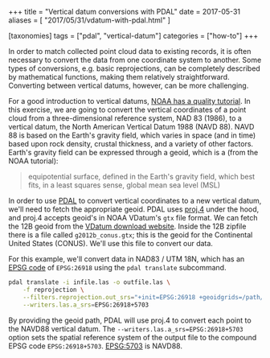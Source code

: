 +++
title = "Vertical datum conversions with PDAL"
date = 2017-05-31
aliases = [
    "2017/05/31/vdatum-with-pdal.html"
]

[taxonomies]
tags = ["pdal", "vertical-datum"]
categories = ["how-to"]
+++

In order to match collected point cloud data to existing records, it is often necessary to convert the data from one coordinate system to another.
Some types of conversions, e.g. basic reprojections, can be completely described by mathematical functions, making them relatively straightforward.
Converting between vertical datums, however, can be more challenging.

For a good introduction to vertical datums, [NOAA has a quality tutorial](https://vdatum.noaa.gov/docs/datums.html).
In this exercise, we are going to convert the vertical coordinates of a point cloud from a three-dimensional reference system, NAD 83 (1986), to a vertical datum, the North American Vertical Datum 1988 (NAVD 88).
NAVD 88 is based on the Earth's gravity field, which varies in space (and in time) based upon rock density, crustal thickness, and a variety of other factors.
Earth's gravity field can be expressed through a geoid, which is a (from the NOAA tutorial):

> equipotential surface, defined in the Earth's gravity field, which best fits, in a least squares sense, global mean sea level (MSL)

In order to use [PDAL](https://www.pdal.io/) to convert vertical coordinates to a new vertical datum, we'll need to fetch the appropriate geoid.
PDAL uses [proj.4](http://proj4.org/) under the hood, and proj.4 accepts geoid's in NOAA VDatum's `gtx` file format.
We can fetch the 12B geoid from the [VDatum download website](https://vdatum.noaa.gov/download.php).
Inside the 12B zipfile there is a file called `g2012b_conus.gtx`; this is the geoid for the Continental United States (CONUS).
We'll use this file to convert our data.

For this example, we'll convert data in NAD83 / UTM 18N, which has an [EPSG code](https://www.epsg.org/) of `EPSG:26918` using the `pdal translate` subcommand.

```bash
pdal translate -i infile.las -o outfile.las \
    -f reprojection \
    --filters.reprojection.out_srs="+init=EPSG:26918 +geoidgrids=/path/to/vdatum/g2012b_conus.gtx" \
    --writers.las.a_srs=EPSG:26918+5703
```

By providing the geoid path, PDAL will use proj.4 to convert each point to the NAVD88 vertical datum.
The `--writers.las.a_srs=EPSG:26918+5703` option sets the spatial reference system of the output file to the compound EPSG code `EPSG:26918+5703`.
[EPSG:5703](https://spatialreference.org/ref/epsg/5703/) is NAVD88.

